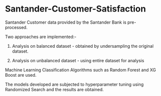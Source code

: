 # Santander-Customer-Satisfaction

Santander Customer data provided by the Santander Bank is pre-processed.

Two approaches are implemented:-
1. Analysis on balanced dataset - obtained by undersampling the original dataset.

2. Analysis on unbalanced dataset - using entire dataset for analysis

Machine Learning Classification Algorithms such as Random Forest and XG Boost are used.

The models developed are subjected to hyperparameter tuning using Randomized Search and the results are obtained.
